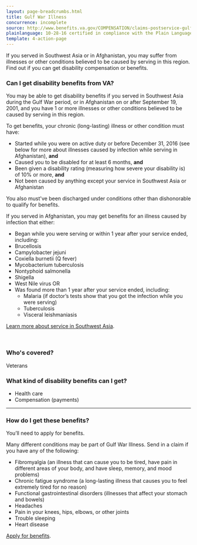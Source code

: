 ```yaml
---
layout: page-breadcrumbs.html
title: Gulf War Illness
concurrence: incomplete
source: http://www.benefits.va.gov/COMPENSATION/claims-postservice-gulfwar.asp
plainlanguage: 10-28-16 certified in compliance with the Plain Language Act
template: 4-action-page
---
```


If you served in Southwest Asia or in Afghanistan, you may suffer from illnesses or other conditions believed to be caused by serving in this region. Find out if you can get disability compensation or benefits.

<div class="call-out" markdown="1">

### Can I get disability benefits from VA?

You may be able to get disability benefits if you served in Southwest Asia during the Gulf War period, or in Afghanistan on or after September 19, 2001, and you have 1 or more illnesses or other conditions believed to be caused by serving in this region.

To get benefits, your chronic (long-lasting) illness or other condition must have:
-	Started while you were on active duty or before December 31, 2016 (see below for more about illnesses caused by infection while serving in Afghanistan), **and**
-	Caused you to be disabled for at least 6 months, **and**
-	Been given a disability rating (measuring how severe your disability is) of 10% or more, **and**
-	Not been caused by anything except your service in Southwest Asia or Afghanistan

You also must've been discharged under conditions other than dishonorable to qualify for benefits.

If you served in Afghanistan, you may get benefits for an illness caused by infection that either:
-	Began while you were serving or within 1 year after your service ended, including:
  -	Brucellosis
  - Campylobacter jejuni
  - Coxiella burnetii (Q fever)
  - Mycobacterium tuberculosis
  - Nontyphoid salmonella
  - Shigella
  - West Nile virus
OR
- Was found more than 1 year after your service ended, including:
  - Malaria (if doctor’s tests show that you got the infection while you were serving)
  - Tuberculosis
  - Visceral leishmaniasis

[Learn more about service in Southwest Asia](http://www.publichealth.va.gov/exposures/gulfwar/military-service.asp).



<br>

### Who's covered?

Veterans
</div>


### What kind of disability benefits can I get?

- Health care
- Compensation (payments)

-----

### How do I get these benefits?

You’ll need to apply for benefits. 

Many different conditions may be part of Gulf War Illness. Send in a claim if you have any of the following:
-	Fibromyalgia (an illness that can cause you to be tired, have pain in different areas of your body, and have sleep, memory, and mood problems)
-	Chronic fatigue syndrome (a long-lasting illness that causes you to feel extremely tired for no reason)
-	Functional gastrointestinal disorders (illnesses that affect your stomach and bowels)
-	Headaches
-	Pain in your knees, hips, elbows, or other joints
-	Trouble sleeping
-	Heart disease

[Apply for benefits](https://www.vets.gov/disability-benefits/apply-for-benefits/).
